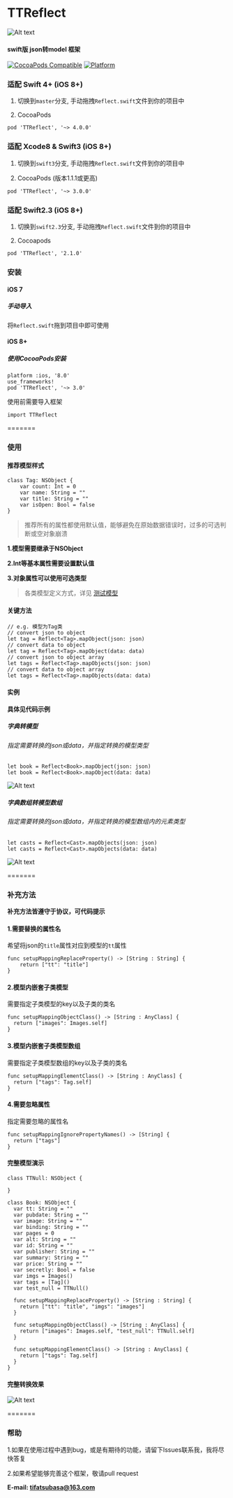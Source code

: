 
# TTReflect
![Alt text](http://images.upmer.com/TTReflect_cover.png)
#### swift版 json转model 框架
[![CocoaPods Compatible](https://img.shields.io/cocoapods/v/TTReflect.svg)](https://img.shields.io/cocoapods/v/TTReflect.svg)
[![Platform](https://img.shields.io/cocoapods/p/TTReflect.svg?style=flat)](http://cocoadocs.org/docsets/TTReflect)

### 适配 Swift 4+ (iOS 8+)
1. 切换到`master`分支, 手动拖拽`Reflect.swift`文件到你的项目中

2. CocoaPods

`pod 'TTReflect', '~> 4.0.0'`

### 适配 Xcode8 & Swift3 (iOS 8+)
1. 切换到`swift3`分支, 手动拖拽`Reflect.swift`文件到你的项目中

2. CocoaPods (版本1.1.1或更高)

`pod 'TTReflect', '~> 3.0.0'`

### 适配 Swift2.3 (iOS 8+)
1. 切换到`swift2.3`分支, 手动拖拽`Reflect.swift`文件到你的项目中

2. Cocoapods

`pod 'TTReflect', '2.1.0'`

### 安装
#### iOS 7
##### 手动导入
将`Reflect.swift`拖到项目中即可使用

#### iOS 8+
##### 使用CocoaPods安装

```
platform :ios, '8.0'
use_frameworks!
pod 'TTReflect', '~> 3.0'
```

使用前需要导入框架
```
import TTReflect
```
=======


### 使用
#### 推荐模型样式

```
class Tag: NSObject {
    var count: Int = 0
    var name: String = ""
    var title: String = ""
    var isOpen: Bool = false
}
```

> 推荐所有的属性都使用默认值，能够避免在原始数据错误时，过多的可选判断或空对象崩溃

**1.模型需要继承于NSObject**

**2.Int等基本属性需要设置默认值**

**3.对象属性可以使用可选类型**

> 各类模型定义方式，详见 [测试模型](https://github.com/TifaTsubasa/TTReflect/tree/master/Example/Model)

#### 关键方法
```
// e.g. 模型为Tag类
// convert json to object
let tag = Reflect<Tag>.mapObject(json: json)
// convert data to object
let tag = Reflect<Tag>.mapObject(data: data)
// convert json to object array
let tags = Reflect<Tag>.mapObjects(json: json)
// convert data to object array
let tags = Reflect<Tag>.mapObjects(data: data)
```

#### 实例
**具体见代码示例**
##### 字典转模型

###### 指定需要转换的json或data，并指定转换的模型类型

```
let book = Reflect<Book>.mapObject(json: json)
let book = Reflect<Book>.mapObject(data: data)
```
![Alt text](http://images.upmer.com/TTReflect_mapObject.png)

##### 字典数组转模型数组
###### 指定需要转换的json或data，并指定转换的模型数组内的元素类型
```
let casts = Reflect<Cast>.mapObjects(json: json)
let casts = Reflect<Cast>.mapObjects(data: data)
```
![Alt text](http://images.upmer.com/TTReflect_mapObjects.png)



=======

### 补充方法
**补充方法皆遵守于协议，可代码提示**
#### 1.需要替换的属性名
希望将json的`title`属性对应到模型的`tt`属性

```
func setupMappingReplaceProperty() -> [String : String] {
    return ["tt": "title"]
}
```

#### 2.模型内嵌套子类模型
需要指定子类模型的key以及子类的类名

```
func setupMappingObjectClass() -> [String : AnyClass] {
  return ["images": Images.self]
}
```

#### 3.模型内嵌套子类模型数组
需要指定子类模型数组的key以及子类的类名

```
func setupMappingElementClass() -> [String : AnyClass] {
  return ["tags": Tag.self]
}
```

#### 4.需要忽略属性
指定需要忽略的属性名

```
func setupMappingIgnorePropertyNames() -> [String] {
  return ["tags"]
}
```

#### 完整模型演示
```
class TTNull: NSObject {

}

class Book: NSObject {
  var tt: String = ""
  var pubdate: String = ""
  var image: String = ""
  var binding: String = ""
  var pages = 0
  var alt: String = ""
  var id: String = ""
  var publisher: String = ""
  var summary: String = ""
  var price: String = ""
  var secretly: Bool = false
  var imgs = Images()
  var tags = [Tag]()
  var test_null = TTNull()

  func setupMappingReplaceProperty() -> [String : String] {
    return ["tt": "title", "imgs": "images"]
  }

  func setupMappingObjectClass() -> [String : AnyClass] {
    return ["images": Images.self, "test_null": TTNull.self]
  }

  func setupMappingElementClass() -> [String : AnyClass] {
    return ["tags": Tag.self]
  }
}
```

#### 完整转换效果
![Alt text](http://images.upmer.com/TTReflect_fullmap.png)



=======
### 帮助
1.如果在使用过程中遇到bug，或是有期待的功能，请留下Issues联系我，我将尽快答复

2.如果希望能够完善这个框架，敬请pull request

**E-mail: tifatsubasa@163.com**

